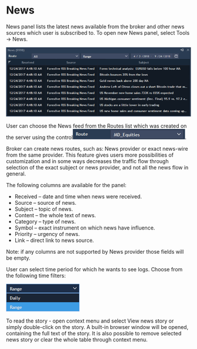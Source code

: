 # News

News panel lists the latest news available from the broker and other news sources which user is subscribed to. To open new News panel, select Tools -&gt; News.

![](../../.gitbook/assets/news-links.png)


User can choose the News feed from the Routes list which was created on the server using the control![](../../.gitbook/assets/screenshot_1.png).


Broker can create news routes, such as: News provider or exact news-wire from the same provider. This feature gives users more possibilities of customization and in some ways decreases the traffic flow through selection of the exact subject or news provider, and not all the news flow in general.

The following columns are available for the panel:

* Received – date and time when news were received.
* Source – source of news.
* Subject – topic of news.
* Content – the whole text of news.
* Category – type of news.
* Symbol – exact instrument on which news have influence.
* Priority – urgency of news.
* Link – direct link to news source.

Note: if any columns are not supported by News provider those fields will be empty.

User can select time period for which he wants to see logs. Choose from the following time filters:

![](../../.gitbook/assets/untitled.png)


To read the story - open context menu and select View news story or simply double-click on the story. A built-in browser window will be opened, containing the full text of the story. It is also possible to remove selected news story or clear the whole table through context menu.



